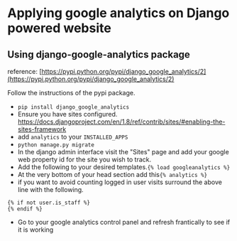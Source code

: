 # Applying google analytics on Django powered website

## Using django-google-analytics package
reference: [https://pypi.python.org/pypi/django_google_analytics/2](https://pypi.python.org/pypi/django_google_analytics/2)

Follow the instructions of the pypi package.
- ```pip install django_google_analytics```
- Ensure you have sites configured. https://docs.djangoproject.com/en/1.8/ref/contrib/sites/#enabling-the-sites-framework
- add `analytics` to your `INSTALLED_APPS`
- `python manage.py migrate`
- In the django admin interface visit the "Sites" page and add your google web property id for the site you wish to track.
- Add the following to your desired templates.`{% load googleanalytics %}`
- At the very bottom of your head section add this`{% analytics %}`
- if you want to avoid counting logged in user visits surround the above line with the following.
```
{% if not user.is_staff %}
{% endif %}
```
- Go to your google analytics control panel and refresh frantically to see if it is working
